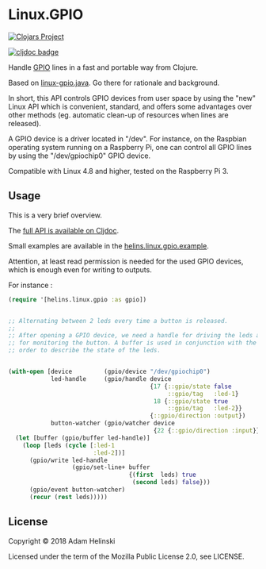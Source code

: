 # Linux.GPIO

[![Clojars
Project](https://img.shields.io/clojars/v/helins/linux.gpio.svg)](https://clojars.org/helins/linux.gpio)
 
[![cljdoc badge](https://cljdoc.org/badge/helins/linux.gpio)](https://cljdoc.org/d/helins/linux.gpio)

Handle [GPIO](https://github.com/helins/linux-gpio.java) lines in a fast and
portable way from Clojure.

Based on [linux-gpio.java](https://github.com/helins/linux-gpio.java). Go there
for rationale and background.

In short, this API controls GPIO devices from user space by using the "new"
Linux API which is convenient, standard, and offers some advantages over
other methods (eg. automatic clean-up of resources when lines are released).

A GPIO device is a driver located in "/dev". For instance, on the Raspbian
operating system running on a Raspberry Pi, one can control all GPIO lines by using
the "/dev/gpiochip0" GPIO device.

Compatible with Linux 4.8 and higher, tested on the Raspberry Pi 3.


## Usage

This is a very brief overview.

The [full API is available on Cljdoc](https://cljdoc.org/d/helins/linux.gpio/1.0.0/api/helins.linux.gpio).

Small examples are available in the [helins.linux.gpio.example](../main/src/example/helins/linux/gpio/example.clj).

Attention, at least read permission is needed for the used GPIO devices, which
is enough even for writing to outputs.

For instance :

```clj
(require '[helins.linux.gpio :as gpio])


;; Alternating between 2 leds every time a button is released.
;;
;; After opening a GPIO device, we need a handle for driving the leds and a watcher
;; for monitoring the button. A buffer is used in conjunction with the handle in
;; order to describe the state of the leds.


(with-open [device         (gpio/device "/dev/gpiochip0")
            led-handle     (gpio/handle device
                                        {17 {::gpio/state false
                                             ::gpio/tag   :led-1}
                                         18 {::gpio/state true
                                             ::gpio/tag   :led-2}}
                                        {::gpio/direction :output})
            button-watcher (gpio/watcher device
                                         {22 {::gpio/direction :input}})]
  (let [buffer (gpio/buffer led-handle)]
    (loop [leds (cycle [:led-1
                        :led-2])]
      (gpio/write led-handle
                  (gpio/set-line+ buffer
                                  {(first  leds) true
                                   (second leds) false}))
      (gpio/event button-watcher)
      (recur (rest leds)))))
```

## License

Copyright © 2018 Adam Helinski

Licensed under the term of the Mozilla Public License 2.0, see LICENSE.
